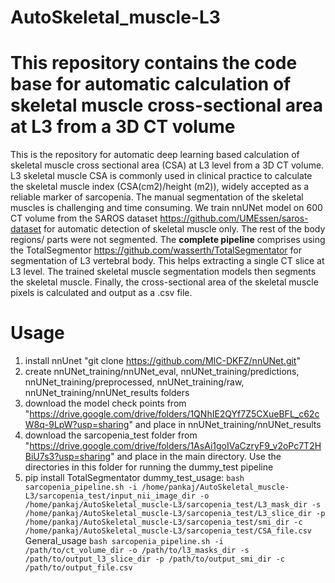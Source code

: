 # AutoSkeletal_muscle-L3
# This repository contains the code base for automatic calculation of skeletal muscle cross-sectional area at L3 from a 3D CT volume
This is the repository for automatic deep learning based calculation of skeletal muscle cross sectional area (CSA) at L3 level from a 3D CT volume. L3 skeletal muscle CSA is commonly used in clinical practice to calculate the skeletal muscle index (CSA(cm2)/height (m2)), widely accepted as a reliable marker of sarcopenia. The manual segmentation of the skeletal muscles is challenging and time consuming. 
We train nnUNet model on 600 CT volume from the SAROS dataset https://github.com/UMEssen/saros-dataset for automatic detection of skeletal muscle only. The rest of the body regions/ parts were not segmented.
The **complete pipeline** comprises using the TotalSegmentor https://github.com/wasserth/TotalSegmentator for segmentation of L3 vertebral body. This helps extracting a single CT slice at L3 level. The trained skeletal muscle segmentation models then segments the skeletal muscle. Finally, the cross-sectional area of the skeletal muscle pixels is calculated and output as a .csv file.

# Usage
1. install nnUnet "git clone https://github.com/MIC-DKFZ/nnUNet.git"
2. create nnUNet_training/nnUNet_eval, nnUNet_training/predictions, nnUNet_training/preprocessed, nnUNet_training/raw, nnUNet_training/nnUNet_results folders
3. download the model check points from "https://drive.google.com/drive/folders/1QNhIE2QYf7Z5CXueBFL_c62cW8q-9LpW?usp=sharing" and place in nnUNet_training/nnUNet_results 
4. download the sarcopenia_test folder from "https://drive.google.com/drive/folders/1AsAi1goIVaCzryF9_v2oPc7T2HBiU7s3?usp=sharing" and place in the main directory. Use the directories in this folder for running the dummy_test pipeline
5. pip install TotalSegmentator
dummy_test_usage: 
`bash sarcopenia_pipeline.sh -i /home/pankaj/AutoSkeletal_muscle-L3/sarcopenia_test/input_nii_image_dir -o /home/pankaj/AutoSkeletal_muscle-L3/sarcopenia_test/L3_mask_dir -s /home/pankaj/AutoSkeletal_muscle-L3/sarcopenia_test/L3_slice_dir -p /home/pankaj/AutoSkeletal_muscle-L3/sarcopenia_test/smi_dir -c /home/pankaj/AutoSkeletal_muscle-L3/sarcopenia_test/CSA_file.csv`
General_usage
`bash sarcopenia_pipeline.sh -i /path/to/ct_volume_dir -o /path/to/l3_masks_dir -s /path/to/output_l3_slice_dir -p /path/to/output_smi_dir -c /path/to/output_file.csv`